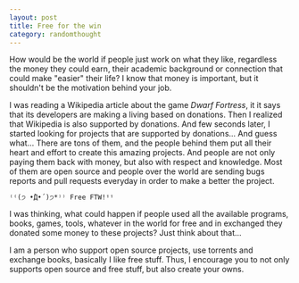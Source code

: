 ```yaml
---
layout: post
title: Free for the win
category: randomthought
---
```


How  would be the world if people just work on what they like, regardless the money they could earn, their academic background or connection that could make "easier" their life?
I know that money is important, but it shouldn't be the motivation behind your job.

I was reading a Wikipedia article about the game *Dwarf Fortress*, it it says that its developers are making a living based on donations. 
Then I realized that Wikipedia is  also supported by donations.
And few seconds later, I started looking for projects that are supported by donations... And guess what... There are tons of them, and the people behind them put all their heart and effort to create this amazing projects.
And people are not only paying them back with money, but also with respect and knowledge. Most of them are open source and people over the world are sending bugs reports and pull requests everyday in order to make a better the project. 

```
⁽⁽(੭ •̀Д•́ )੭*⁾⁾ Free FTW!ᵎᵎ
```

I was thinking, what could happen if people used all the available programs, books, games, tools, whatever in the world for free and in exchanged they donated some money to these projects? 
Just think about that... 

I am a person who support open source projects, use torrents and exchange books, basically I like free stuff.
Thus, I encourage you to not only supports open source and free stuff, but also create your owns.

